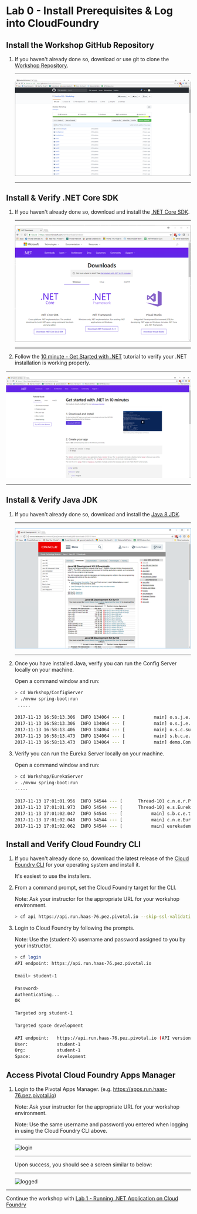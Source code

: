 # Lab 0 - Install Prerequisites & Log into CloudFoundry

## Install the Workshop GitHub Repository

1. If you haven't already done so, download or use git to clone the [Workshop Repository](https://github.com/SteeltoeOSS/Workshop).

   ---

   ![netcore](../Common/images/lab-01-git-hub.png)

   ---

## Install & Verify .NET Core SDK

1. If you haven't already done so, download and install the [.NET Core SDK](https://www.microsoft.com/net/download).

   ---

   ![netcore](../Common/images/lab-01-dotnet-install.png)

   ---
1. Follow the [10 minute - Get Started with .NET](https://www.microsoft.com/net/learn/get-started) tutorial to verify your .NET installation is working properly.

 ---

   ![netcore](../Common/images/lab-01-dotnet-install2.png)

   ---

## Install & Verify Java JDK

1. If you haven't already done so, download and install the [Java 8 JDK](http://www.oracle.com/technetwork/java/javase/downloads/jdk8-downloads-2133151.html).

   ---

   ![java](../Common/images/Java-Jdk.png)

   ---

1. Once you have installed Java, verify you can run the Config Server locally on your machine.

   Open a command window and run:

   ```bash
   > cd Workshop/ConfigServer
   > ./mvnw spring-boot:run
    .....

   2017-11-13 16:58:13.306  INFO 134064 --- [           main] o.s.j.e.a.AnnotationMBeanExporter        : Located managed bean 'configurationPropertiesRebinder': registering with JMX server as MBean [org.springframework.cloud.context.properties:name=configurationPropertiesRebinder,context=526a122,type=ConfigurationPropertiesRebinder]
   2017-11-13 16:58:13.306  INFO 134064 --- [           main] o.s.j.e.a.AnnotationMBeanExporter        : Located managed bean 'refreshEndpoint': registering with JMX server as MBean [org.springframework.cloud.endpoint:name=refreshEndpoint,type=RefreshEndpoint]
   2017-11-13 16:58:13.406  INFO 134064 --- [           main] o.s.c.support.DefaultLifecycleProcessor  : Starting beans in phase 0
   2017-11-13 16:58:13.473  INFO 134064 --- [           main] s.b.c.e.t.TomcatEmbeddedServletContainer : Tomcat started on port(s): 8888 (http)
   2017-11-13 16:58:13.473  INFO 134064 --- [           main] demo.ConfigServerApplication             : Started ConfigServerApplication in 2.975 seconds (JVM running for 25.134)
   ```

1. Verify you can run the Eureka Server locally on your machine.

   Open a command window and run:

   ```bash
   > cd Workshop/EurekaServer
   > ./mvnw spring-boot:run
   .....

   2017-11-13 17:01:01.956  INFO 54544 --- [      Thread-10] c.n.e.r.PeerAwareInstanceRegistryImpl    : Changing status to UP
   2017-11-13 17:01:01.973  INFO 54544 --- [      Thread-10] e.s.EurekaServerInitializerConfiguration : Started Eureka Server
   2017-11-13 17:01:02.047  INFO 54544 --- [           main] s.b.c.e.t.TomcatEmbeddedServletContainer : Tomcat started on port(s): 8761 (http)
   2017-11-13 17:01:02.048  INFO 54544 --- [           main] c.n.e.EurekaDiscoveryClientConfiguration : Updating port to 8761
   2017-11-13 17:01:02.062  INFO 54544 --- [           main] eurekademo.EurekaApplication             : Started EurekaApplication in 6.203 seconds (JVM running for 19.889)
   ```

## Install and Verify Cloud Foundry CLI

1. If you haven't already done so, download the latest release of the [Cloud Foundry CLI](https://github.com/cloudfoundry/cli/releases) for your operating system and install it.

   It's easiest to use the installers.

1. From a command prompt, set the Cloud Foundry target for the CLI.

   Note: Ask your instructor for the appropriate URL for your workshop environment.

   ```bash
   > cf api https://api.run.haas-76.pez.pivotal.io --skip-ssl-validation
   ```

1. Login to Cloud Foundry by following the prompts.

   Note: Use the (student-X) username and password assigned to you by your instructor.

   ```bash
   > cf login
   API endpoint: https://api.run.haas-76.pez.pivotal.io

   Email> student-1

   Password>
   Authenticating...
   OK

   Targeted org student-1

   Targeted space development

   API endpoint:   https://api.run.haas-76.pez.pivotal.io (API version: 2.54.0)
   User:           student-1
   Org:            student-1
   Space:          development

   ```

## Access Pivotal Cloud Foundry Apps Manager

1. Login to the Pivotal Apps Manager. (e.g. <https://apps.run.haas-76.pez.pivotal.io>)

   Note: Ask your instructor for the appropriate URL for your workshop environment.

   Note: Use the same username and password you entered when logging in using the Cloud Foundry CLI above.

   ---

   ![login](../Common/images/lab-student-login.png)

   ---

   Upon success, you should see a screen similar to below:

   ---

   ![logged](../Common/images/lab-student-loggedin.png)

---
Continue the workshop with [Lab 1 - Running .NET Application on Cloud Foundry](../Lab01/README.md)
